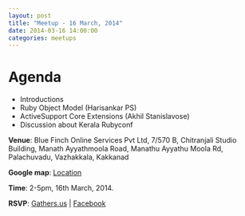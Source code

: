 ```yaml
---
layout: post
title: "Meetup - 16 March, 2014"
date: 2014-03-16 14:00:00
categories: meetups
---
```


# Agenda

* Introductions
* Ruby Object Model (Harisankar PS)
* ActiveSupport Core Extensions (Akhil Stanislavose)
* Discussion about Kerala Rubyconf

**Venue**: Blue Finch Online Services Pvt Ltd, 7/570 B, Chitranjali Studio Building, Manath Ayyathmoola Road, Manathu Ayyathu Moola Rd, Palachuvadu, Vazhakkala, Kakkanad

**Google map**: [Location](https://www.google.com/maps/place/Blue+Finch+Online+Services+Pvt+Ltd/@10.0228929,76.3361755,17z/data=!3m1!4b1!4m2!3m1!1s0x3b080c5ec26db465:0xd4ef9e9638e24a84)

**Time**: 2-5pm, 16th March, 2014.

**RSVP**: [Gathers.us](http://gathers.us/events/kerala-ruby-users-group-meetup-march-2014) | [Facebook](https://www.facebook.com/events/682102311832792/)
